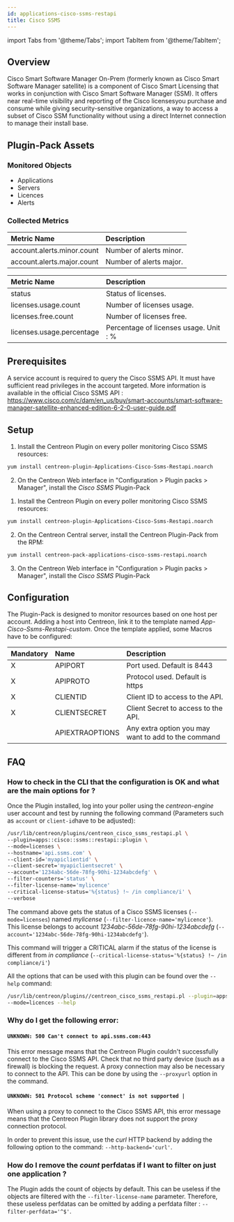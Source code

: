 ```yaml
---
id: applications-cisco-ssms-restapi
title: Cisco SSMS
---
```

import Tabs from '@theme/Tabs';
import TabItem from '@theme/TabItem';


## Overview

Cisco Smart Software Manager On-Prem (formerly known as Cisco Smart Software Manager satellite) is a component of Cisco Smart Licensing
that works in conjunction with Cisco Smart Software Manager (SSM).
It offers near real-time visibility and reporting of the Cisco licensesyou purchase and consume while giving security-sensitive organizations,
a way to access a subset of Cisco SSM functionality without using a direct Internet connection to manage their install base.

## Plugin-Pack Assets

### Monitored Objects

* Applications
* Servers
* Licences
* Alerts

### Collected Metrics

<Tabs groupId="operating-systems">
<TabItem value="Alerts" label="Alerts">

| Metric Name                | Description             |
| :------------------------- | :---------------------- |
| account.alerts.minor.count | Number of alerts minor. |
| account.alerts.major.count | Number of alerts major. |

</TabItem>
<TabItem value="Licenses" label="Licenses">

| Metric Name               | Description                            |
| :------------------------ | :------------------------------------- |
| status                    | Status of licenses.                    |
| licenses.usage.count      | Number of licenses usage.              |
| licenses.free.count       | Number of licenses free.               |
| licenses.usage.percentage | Percentage of licenses usage. Unit : % |

</TabItem>
</Tabs>

## Prerequisites

A service account is required to query the Cisco SSMS API. It must have sufficient read privileges in the account targeted.
More information is available in the official Cisco SSMS API : https://www.cisco.com/c/dam/en_us/buy/smart-accounts/smart-software-manager-satellite-enhanced-edition-6-2-0-user-guide.pdf

## Setup

<Tabs groupId="licence-systems">
<TabItem value="online" label="Online License">

1. Install the Centreon Plugin on every poller monitoring Cisco SSMS resources:

```bash
yum install centreon-plugin-Applications-Cisco-Ssms-Restapi.noarch
```

2. On the Centreon Web interface in "Configuration > Plugin packs > Manager", install the *Cisco SSMS* Plugin-Pack

</TabItem>
<TabItem value="offline" label="Offline License">

1. Install the Centreon Plugin on every poller monitoring Cisco SSMS resources:

```bash
yum install centreon-plugin-Applications-Cisco-Ssms-Restapi.noarch
```

2. On the Centreon Central server, install the Centreon Plugin-Pack from the RPM:

```bash
yum install centreon-pack-applications-cisco-ssms-restapi.noarch
```

3. On the Centreon Web interface in "Configuration > Plugin packs > Manager", install the *Cisco SSMS* Plugin-Pack

</TabItem>
</Tabs>

## Configuration

The Plugin-Pack is designed to monitor resources based on one host per account.
Adding a host into Centreon, link it to the template named *App-Cisco-Ssms-Restapi-custom*.
Once the template applied, some Macros have to be configured:

| Mandatory | Name            | Description                                         |
| :-------- | :-------------- | :-------------------------------------------------- |
| X         | APIPORT         | Port used. Default is 8443                          |
| X         | APIPROTO        | Protocol used. Default is https                     |
| X         | CLIENTID        | Client ID to access to the API.                     |
| X         | CLIENTSECRET    | Client Secret to access to the API.                 |
|           | APIEXTRAOPTIONS | Any extra option you may want to add to the command |

## FAQ

### How to check in the CLI that the configuration is OK and what are the main options for ?

Once the Plugin installed, log into your poller using the *centreon-engine* user account and test by running the following command
(Parameters such as ```account``` or ```client-id```have to be adjusted):

```bash
/usr/lib/centreon/plugins/centreon_cisco_ssms_restapi.pl \
--plugin=apps::cisco::ssms::restapi::plugin \
--mode=licenses \
--hostname='api.ssms.com' \
--client-id='myapiclientid' \
--client-secret='myapiclientsecret' \
--account='1234abc-56de-78fg-90hi-1234abcdefg' \
--filter-counters='status' \
--filter-license-name='mylicence'
--critical-license-status='%{status} !~ /in compliance/i' \
--verbose
```

The command above gets the status of a Cisco SSMS licenses (```--mode=licenses```) named *mylicense* (```--filter-licence-name='mylicence'```).
This license belongs to account *1234abc-56de-78fg-90hi-1234abcdefg* (```--account='1234abc-56de-78fg-90hi-1234abcdefg'```).

This command will trigger a CRITICAL alarm if the status of the license is different from *in compliance* (```--critical-license-status='%{status} !~ /in compliance/i'```)

All the options that can be used with this plugin can be found over the ```--help``` command:

```bash
/usr/lib/centreon/plugins//centreon_cisco_ssms_restapi.pl --plugin=apps::cisco::ssms::restapi::plugin
--mode=licences --help
```

### Why do I get the following error:

#### ```UNKNOWN: 500 Can't connect to api.ssms.com:443```

This error message means that the Centreon Plugin couldn't successfully connect to the Cisco SSMS API.
Check that no third party device (such as a firewall) is blocking the request.
A proxy connection may also be necessary to connect to the API. This can be done by using the ```--proxyurl``` option in the command.

#### ```UNKNOWN: 501 Protocol scheme 'connect' is not supported |```

When using a proxy to connect to the Cisco SSMS API, this error message means that the Centreon Plugin library does not support
the proxy connection protocol.

In order to prevent this issue, use the *curl* HTTP backend by adding the following option to the command: ```--http-backend='curl'```.

### How do I remove the *count* perfdatas if I want to filter on just one application ?

The Plugin adds the count of objects by default. This can be useless if the objects are filtered with the ```--filter-license-name``` parameter.
Therefore, these useless perfdatas can be omitted by adding a perfdata filter : ```--filter-perfdata='^$'```.
